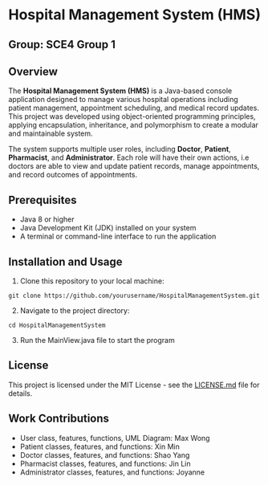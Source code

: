 # Hospital Management System (HMS)

## Group: SCE4 Group 1

## Overview
The **Hospital Management System (HMS)** is a Java-based console application designed to manage various hospital operations including patient management, appointment scheduling, and medical record updates. This project was developed using object-oriented programming principles, applying encapsulation, inheritance, and polymorphism to create a modular and maintainable system.

The system supports multiple user roles, including **Doctor**, **Patient**, **Pharmacist**, and **Administrator**. Each role will have their own actions, i.e doctors are able to view and update patient records, manage appointments, and record outcomes of appointments.

## Prerequisites
- Java 8 or higher
- Java Development Kit (JDK) installed on your system
- A terminal or command-line interface to run the application

## Installation and Usage

1. Clone this repository to your local machine:
```
git clone https://github.com/yourusername/HospitalManagementSystem.git
```

2. Navigate to the project directory:
```
cd HospitalManagementSystem
```

3. Run the MainView.java file to start the program


## License
This project is licensed under the MIT License - see the [LICENSE.md](LICENSE.md) file for details.


## Work Contributions
- User class, features, functions, UML Diagram: Max Wong
- Patient classes, features, and functions: Xin Min
- Doctor classes, features, and functions: Shao Yang
- Pharmacist classes, features, and functions: Jin Lin
- Administrator classes, features, and functions: Joyanne
